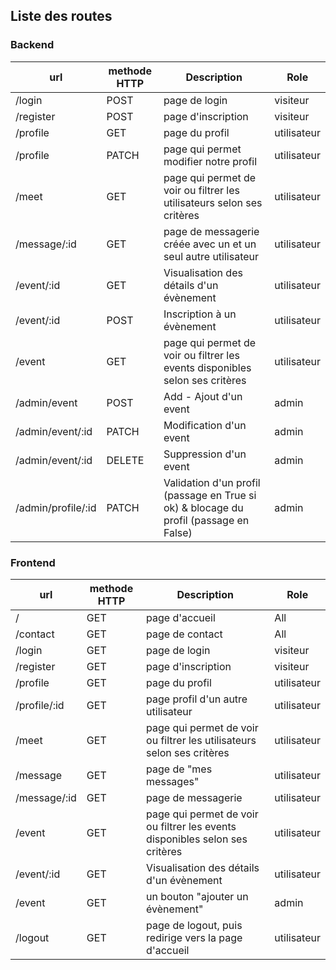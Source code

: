 ## Liste des routes

### Backend

| url | methode HTTP| Description | Role |
| --- | --- | --- |--- |
| /login | POST | page de login | visiteur |
| /register | POST | page d'inscription | visiteur |
| /profile | GET | page du profil | utilisateur |
| /profile | PATCH | page qui permet modifier notre profil | utilisateur |
| /meet | GET | page qui permet de voir ou filtrer les utilisateurs selon ses critères | utilisateur |
| /message/:id | GET | page de messagerie créée avec un et un seul autre utilisateur | utilisateur |
| /event/:id | GET | Visualisation des détails d'un évènement | utilisateur |
| /event/:id | POST | Inscription à un évènement | utilisateur |
| /event | GET | page qui permet de voir ou filtrer les events disponibles selon ses critères  | utilisateur |
| /admin/event | POST | Add - Ajout d'un event | admin |
| /admin/event/:id | PATCH | Modification d'un event | admin |
| /admin/event/:id | DELETE | Suppression d'un event | admin |
| /admin/profile/:id | PATCH | Validation d'un profil (passage en True si ok) & blocage du profil (passage en False) | admin |


### Frontend

| url | methode HTTP| Description | Role |
| --- | --- | --- |--- |
| / | GET | page d'accueil | All |
| /contact | GET | page de contact | All |
| /login | GET | page de login | visiteur |
| /register | GET | page d'inscription | visiteur |
| /profile | GET | page du profil | utilisateur |
| /profile/:id | GET | page profil d'un autre utilisateur | utilisateur |
| /meet | GET | page qui permet de voir ou filtrer les utilisateurs selon ses critères | utilisateur |
| /message | GET | page de "mes messages" | utilisateur |
| /message/:id | GET | page de messagerie | utilisateur |
| /event | GET | page qui permet de voir ou filtrer les events disponibles selon ses critères  | utilisateur |
| /event/:id | GET | Visualisation des détails d'un évènement | utilisateur |
| /event | GET | un bouton "ajouter un évènement" | admin |
| /logout | GET | page de logout, puis redirige vers la page d'accueil | utilisateur |